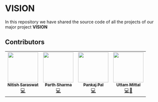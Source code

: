 # VISION
In this repository we have shared the source code of all the projects of our major project **VISION**

## Contributors 


<!-- ALL-CONTRIBUTORS-LIST:START - Do not remove or modify this section -->
<!-- prettier-ignore-start -->
<!-- markdownlint-disable -->
<table>
  <tr>
    <td align="center"><a href="https://github.com/kalpeshwer"><img src="https://media-exp1.licdn.com/dms/image/D5635AQFBUtfTCFSZ5Q/profile-framedphoto-shrink_800_800/0/1622645273247?e=1623243600&v=beta&t=fSJ9IHfE7qU-H_2GJ1urEjDOLhKTaHHzXwakMcIDRvM" width="100px;" height="100px;"alt=""/><br /><sub><b>Nitish Saraswat</b></sub></a><br /><a href="#" title="Code">💻</a></td>
    <td align="center"><a href="https://github.com/ParthSharma1729"><img src="https://media-exp1.licdn.com/dms/image/C5603AQG_Y05yyW2ntw/profile-displayphoto-shrink_800_800/0/1618135304299?e=1628726400&v=beta&t=gYv_SwrAQfc1U0O-XRtMLtI52S8g-KwTlzAipYUVZv8" width="100px;" alt=""/><br /><sub><b>Parth Sharma</b></sub></a><br /><a href="#" title="Code">💻</a></td>
    <td align="center"><a href="https://github.com/pankaj7565"><img src="https://media-exp1.licdn.com/dms/image/C5603AQFoQuQQWpUcUA/profile-displayphoto-shrink_800_800/0/1595880435197?e=1628726400&v=beta&t=ElkOgHJZUvFsAGY1A3RqNY5kkLkexQjdNnwBuFlQDPc" width="100px;" alt=""/><br /><sub><b>Pankaj Pal</b></sub></a><br /><a href="#" title="Code">💻</a></td>
    <td align="center"><a href="https://github.com/stormfireuttam"><img src="https://media-exp1.licdn.com/dms/image/C5603AQHfwQfrdYP5PA/profile-displayphoto-shrink_800_800/0/1613325282160?e=1628726400&v=beta&t=fZUPdKAJ2fOcgq3WggpbEgKn2sG2NOnLXh-BwlzUgG0" width="100px;" alt=""/><br /><sub><b>Uttam Mittal</b></sub></a><br /><a href="#" title="Code">💻</a><a href="#" title="Maintenance">🚧</a></td>
  </tr>
</table>
